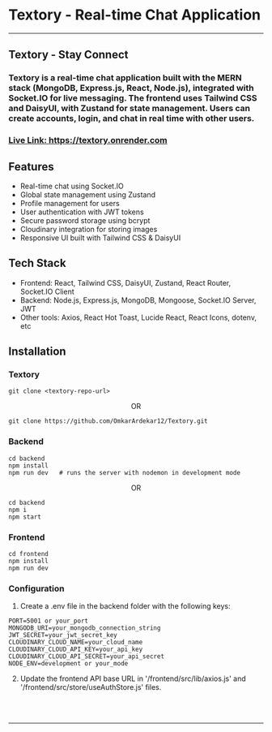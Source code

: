 # Textory - Real-time Chat Application

---

## Textory - Stay Connect

### Textory is a real-time chat application built with the MERN stack (MongoDB, Express.js, React, Node.js), integrated with Socket.IO for live messaging. The frontend uses Tailwind CSS and DaisyUI, with Zustand for state management. Users can create accounts, login, and chat in real time with other users.

<h3><a href="https://textory.onrender.com" target="_blank">Live Link: https://textory.onrender.com</a></h3>

## Features

- Real-time chat using Socket.IO
- Global state management using Zustand
- Profile management for users
- User authentication with JWT tokens
- Secure password storage using bcrypt
- Cloudinary integration for storing images
- Responsive UI built with Tailwind CSS & DaisyUI

## Tech Stack

- Frontend: React, Tailwind CSS, DaisyUI, Zustand, React Router, Socket.IO Client
- Backend: Node.js, Express.js, MongoDB, Mongoose, Socket.IO Server, JWT
- Other tools: Axios, React Hot Toast, Lucide React, React Icons, dotenv, etc

## Installation

### Textory

```
git clone <textory-repo-url>
```

<p align="center">OR</p>

```
git clone https://github.com/OmkarArdekar12/Textory.git
```

### Backend

```
cd backend
npm install
npm run dev   # runs the server with nodemon in development mode
```

<p align="center">OR</p>

```
cd backend
npm i
npm start
```

### Frontend

```
cd frontend
npm install
npm run dev
```

### Configuration

1. Create a .env file in the backend folder with the following keys:

```
PORT=5001 or your_port
MONGODB_URI=your_mongodb_connection_string
JWT_SECRET=your_jwt_secret_key
CLOUDINARY_CLOUD_NAME=your_cloud_name
CLOUDINARY_CLOUD_API_KEY=your_api_key
CLOUDINARY_CLOUD_API_SECRET=your_api_secret
NODE_ENV=development or your_mode
```

2. Update the frontend API base URL in '/frontend/src/lib/axios.js' and '/frontend/src/store/useAuthStore.js' files.

<br>
<br>
<hr>
